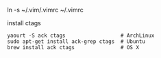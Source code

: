 ln -s ~/.vim/.vimrc ~/.vimrc



install ctags
```
yaourt -S ack ctags                  # ArchLinux
sudo apt-get install ack-grep ctags  # Ubuntu
brew install ack ctags               # OS X
```
